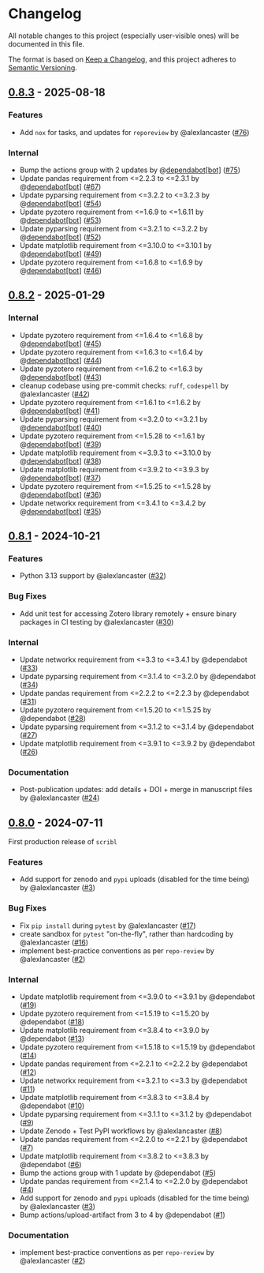 # Changelog

All notable changes to this project (especially user-visible ones)
will be documented in this file.

The format is based on [Keep a Changelog](https://keepachangelog.com/en/1.0.0/),
and this project adheres to [Semantic Versioning](https://semver.org).

## [0.8.3] - 2025-08-18

### Features

- Add `nox` for tasks, and updates for `reporeview` by @alexlancaster ([#76](https://github.com/amberbiology/scribl/pull/76))

### Internal

- Bump the actions group with 2 updates by @[dependabot[bot]](https://github.com/apps/dependabot) ([#75](https://github.com/amberbiology/scribl/pull/75))
- Update pandas requirement from \<=2.2.3 to \<=2.3.1 by @[dependabot[bot]](https://github.com/apps/dependabot) ([#67](https://github.com/amberbiology/scribl/pull/67))
- Update pyparsing requirement from \<=3.2.2 to \<=3.2.3 by @[dependabot[bot]](https://github.com/apps/dependabot) ([#54](https://github.com/amberbiology/scribl/pull/54))
- Update pyzotero requirement from \<=1.6.9 to \<=1.6.11 by @[dependabot[bot]](https://github.com/apps/dependabot) ([#53](https://github.com/amberbiology/scribl/pull/53))
- Update pyparsing requirement from \<=3.2.1 to \<=3.2.2 by @[dependabot[bot]](https://github.com/apps/dependabot) ([#52](https://github.com/amberbiology/scribl/pull/52))
- Update matplotlib requirement from \<=3.10.0 to \<=3.10.1 by @[dependabot[bot]](https://github.com/apps/dependabot) ([#49](https://github.com/amberbiology/scribl/pull/49))
- Update pyzotero requirement from \<=1.6.8 to \<=1.6.9 by @[dependabot[bot]](https://github.com/apps/dependabot) ([#46](https://github.com/amberbiology/scribl/pull/46))

## [0.8.2] - 2025-01-29

### Internal

- Update pyzotero requirement from \<=1.6.4 to \<=1.6.8 by @[dependabot[bot]](https://github.com/apps/dependabot) ([#45](https://github.com/amberbiology/scribl/pull/45))
- Update pyzotero requirement from \<=1.6.3 to \<=1.6.4 by @[dependabot[bot]](https://github.com/apps/dependabot) ([#44](https://github.com/amberbiology/scribl/pull/44))
- Update pyzotero requirement from \<=1.6.2 to \<=1.6.3 by @[dependabot[bot]](https://github.com/apps/dependabot) ([#43](https://github.com/amberbiology/scribl/pull/43))
- cleanup codebase using pre-commit checks: `ruff`, `codespell` by @alexlancaster ([#42](https://github.com/amberbiology/scribl/pull/42))
- Update pyzotero requirement from \<=1.6.1 to \<=1.6.2 by @[dependabot[bot]](https://github.com/apps/dependabot) ([#41](https://github.com/amberbiology/scribl/pull/41))
- Update pyparsing requirement from \<=3.2.0 to \<=3.2.1 by @[dependabot[bot]](https://github.com/apps/dependabot) ([#40](https://github.com/amberbiology/scribl/pull/40))
- Update pyzotero requirement from \<=1.5.28 to \<=1.6.1 by @[dependabot[bot]](https://github.com/apps/dependabot) ([#39](https://github.com/amberbiology/scribl/pull/39))
- Update matplotlib requirement from \<=3.9.3 to \<=3.10.0 by @[dependabot[bot]](https://github.com/apps/dependabot) ([#38](https://github.com/amberbiology/scribl/pull/38))
- Update matplotlib requirement from \<=3.9.2 to \<=3.9.3 by @[dependabot[bot]](https://github.com/apps/dependabot) ([#37](https://github.com/amberbiology/scribl/pull/37))
- Update pyzotero requirement from \<=1.5.25 to \<=1.5.28 by @[dependabot[bot]](https://github.com/apps/dependabot) ([#36](https://github.com/amberbiology/scribl/pull/36))
- Update networkx requirement from \<=3.4.1 to \<=3.4.2 by @[dependabot[bot]](https://github.com/apps/dependabot) ([#35](https://github.com/amberbiology/scribl/pull/35))

## [0.8.1] - 2024-10-21

### Features

- Python 3.13 support by @alexlancaster ([#32](https://github.com/amberbiology/scribl/pull/32))

### Bug Fixes

- Add unit test for accessing Zotero library remotely + ensure binary packages in CI testing by @alexlancaster ([#30](https://github.com/amberbiology/scribl/pull/30))

### Internal

- Update networkx requirement from \<=3.3 to \<=3.4.1 by @dependabot ([#33](https://github.com/amberbiology/scribl/pull/33))
- Update pyparsing requirement from \<=3.1.4 to \<=3.2.0 by @dependabot ([#34](https://github.com/amberbiology/scribl/pull/34))
- Update pandas requirement from \<=2.2.2 to \<=2.2.3 by @dependabot ([#31](https://github.com/amberbiology/scribl/pull/31))
- Update pyzotero requirement from \<=1.5.20 to \<=1.5.25 by @dependabot ([#28](https://github.com/amberbiology/scribl/pull/28))
- Update pyparsing requirement from \<=3.1.2 to \<=3.1.4 by @dependabot ([#27](https://github.com/amberbiology/scribl/pull/27))
- Update matplotlib requirement from \<=3.9.1 to \<=3.9.2 by @dependabot ([#26](https://github.com/amberbiology/scribl/pull/26))

### Documentation

- Post-publication updates: add details + DOI + merge in manuscript files by @alexlancaster ([#24](https://github.com/amberbiology/scribl/pull/24))

## [0.8.0] - 2024-07-11

First production release of `scribl`

### Features

- Add support for zenodo and `pypi` uploads (disabled for the time being) by @alexlancaster ([#3](https://github.com/amberbiology/scribl/pull/3))

### Bug Fixes

- Fix `pip install` during `pytest` by @alexlancaster ([#17](https://github.com/amberbiology/scribl/pull/17))
- create sandbox for `pytest` "on-the-fly", rather than hardcoding by @alexlancaster ([#16](https://github.com/amberbiology/scribl/pull/16))
- implement best-practice conventions as per `repo-review` by @alexlancaster ([#2](https://github.com/amberbiology/scribl/pull/2))

### Internal

- Update matplotlib requirement from \<=3.9.0 to \<=3.9.1 by @dependabot ([#19](https://github.com/amberbiology/scribl/pull/19))
- Update pyzotero requirement from \<=1.5.19 to \<=1.5.20 by @dependabot ([#18](https://github.com/amberbiology/scribl/pull/18))
- Update matplotlib requirement from \<=3.8.4 to \<=3.9.0 by @dependabot ([#13](https://github.com/amberbiology/scribl/pull/13))
- Update pyzotero requirement from \<=1.5.18 to \<=1.5.19 by @dependabot ([#14](https://github.com/amberbiology/scribl/pull/14))
- Update pandas requirement from \<=2.2.1 to \<=2.2.2 by @dependabot ([#12](https://github.com/amberbiology/scribl/pull/12))
- Update networkx requirement from \<=3.2.1 to \<=3.3 by @dependabot ([#11](https://github.com/amberbiology/scribl/pull/11))
- Update matplotlib requirement from \<=3.8.3 to \<=3.8.4 by @dependabot ([#10](https://github.com/amberbiology/scribl/pull/10))
- Update pyparsing requirement from \<=3.1.1 to \<=3.1.2 by @dependabot ([#9](https://github.com/amberbiology/scribl/pull/9))
- Update Zenodo + Test PyPI workflows by @alexlancaster ([#8](https://github.com/amberbiology/scribl/pull/8))
- Update pandas requirement from \<=2.2.0 to \<=2.2.1 by @dependabot ([#7](https://github.com/amberbiology/scribl/pull/7))
- Update matplotlib requirement from \<=3.8.2 to \<=3.8.3 by @dependabot ([#6](https://github.com/amberbiology/scribl/pull/6))
- Bump the actions group with 1 update by @dependabot ([#5](https://github.com/amberbiology/scribl/pull/5))
- Update pandas requirement from \<=2.1.4 to \<=2.2.0 by @dependabot ([#4](https://github.com/amberbiology/scribl/pull/4))
- Add support for zenodo and `pypi` uploads (disabled for the time being) by @alexlancaster ([#3](https://github.com/amberbiology/scribl/pull/3))
- Bump actions/upload-artifact from 3 to 4 by @dependabot ([#1](https://github.com/amberbiology/scribl/pull/1))

### Documentation

- implement best-practice conventions as per `repo-review` by @alexlancaster ([#2](https://github.com/amberbiology/scribl/pull/2))

[0.8.0]: https://github.com/amberbiology/scribl/releases/tag/v0.8.0
[0.8.1]: https://github.com/amberbiology/scribl/releases/tag/v0.8.1
[0.8.2]: https://github.com/amberbiology/scribl/releases/tag/v0.8.2
[0.8.3]: https://github.com/amberbiology/scribl/releases/tag/v0.8.3
